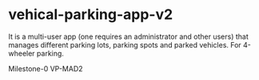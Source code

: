 # vehical-parking-app-v2
It is a multi-user app (one requires an administrator and other users) that manages different parking lots, parking spots and parked vehicles. For 4-wheeler parking.


Milestone-0 VP-MAD2
